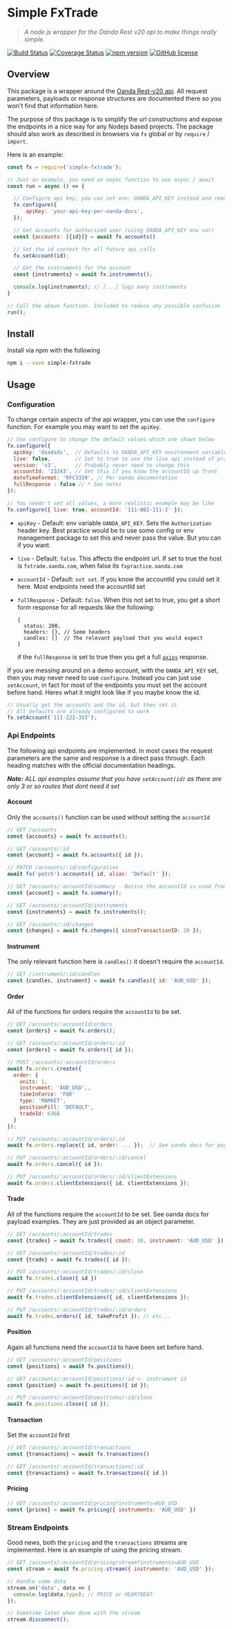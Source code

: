 # Simple FxTrade

> _A node js wrapper for the Oanda Rest v20 api to make things really simple._

[![Build Status](https://travis-ci.org/lteacher/simple-fxtrade.svg?branch=master)](https://travis-ci.org/lteacher/simple-fxtrade)
[![Coverage Status](https://coveralls.io/repos/github/lteacher/simple-fxtrade/badge.svg?branch=master)](https://coveralls.io/github/lteacher/simple-fxtrade?branch=master)
[![npm version](https://badge.fury.io/js/simple-fxtrade.svg)](https://badge.fury.io/js/simple-fxtrade)
[![GitHub license](https://img.shields.io/badge/license-MIT-blue.svg)](https://raw.githubusercontent.com/lteacher/simple-fxtrade/master/LICENSE.md)

## Overview

This package is a wrapper around the [Oanda Rest-v20 api][oanda-api]. All request parameters, payloads or response structures are documented there so you won't find that information here.

The purpose of this package is to simplify the url constructions and expose the endpoints in a nice way for any Nodejs based projects. The package should also work as described in browsers via `fx` global or by `require` / `import`.

Here is an example:

```javascript
const fx = require('simple-fxtrade');

// Just an example, you need an async function to use async / await
const run = async () => {

  // Configure api key, you can set env: OANDA_API_KEY instead and remove this call
  fx.configure({
      apiKey: 'your-api-key-per-oanda-docs',
  });

  // Get accounts for authorized user (using OANDA_API_KEY env var)
  const {accounts: [{id}]} = await fx.accounts()

  // Set the id context for all future api calls
  fx.setAccount(id);

  // Get the instruments for the account
  const {instruments} = await fx.instruments();

  console.log(instruments); // [...] logs many instruments
}

// Call the above function. Included to reduce any possible confusion
run();
```

## Install

Install via npm with the following
```sh
npm i --save simple-fxtrade
```

## Usage

### Configuration

To change certain aspects of the api wrapper, you can use the `configure` function. For example you may want to set the `apiKey`.

```javascript
// Use configure to change the default values which are shown below
fx.configure({
  apiKey: 'dsadsds',  // Defaults to OANDA_API_KEY environment variable
  live: false,        // Set to true to use the live api instead of practice
  version: 'v3',      // Probably never need to change this
  accountId: '23243', // Set this if you know the accountId up front
  dateTimeFormat: 'RFC3339', // Per oanda documentation
  fullResponse : false // * See notes
});

// You needn't set all values, a more realistic example may be like
fx.configure({ live: true, accountId: '111-002-111-2' });
```

- `apiKey` - Default: env variable `OANDA_API_KEY`. Sets the `Authorization` header key.  Best practice would be to use some config or env management package to set this and never pass the value. But you can if you want.

- `live` - Default: `false`. This affects the endpoint url. If set to true the host is `fxtrade.oanda.com`, when false its `fxpractice.oanda.com`

- `accountId` - Default: `not set`. If you know the accountId you could set it here. Most endpoints need the accountId set

- `fullResponse` - Default: `false`. When this not set to true, you get a short form response for all requests like the following:


    ```json5
    {
      status: 200,
      headers: {}, // Some headers
      candles: []  // The relevant payload that you would expect
    }
    ```


    if the `fullResponse` is set to true then you get a full [`axios`](https://github.com/mzabriskie/axios) response.


If you are messing around on a demo account, with the `OANDA_API_KEY` set, then you may never need to use `configure`. Instead you can just use `setAccount`, in fact for most of the endpoints you must set the account before hand. Heres what it might look like if you maybe know the id.

```javascript
// Usually get the accounts and the id, but then set it
// All defaults are already configured to work
fx.setAccount('111-222-333');
```

### Api Endpoints
The following api endpoints are implemented. In most cases the request parameters are the same and response is a direct pass through. Each heading matches with the official documentation headings.

_**Note:** ALL api examples assume that you have `setAccount(id)` as there are only 3 or so routes that dont need it set_

#### Account
Only the `accounts()` function can be used without setting the `accountId`


```javascript
// GET /accounts
const {accounts} = await fx.accounts();

// GET /accounts/:id
const {account} = await fx.accounts({ id });

// PATCH /accounts/:id/configuration
await fx('patch').accounts({ id, alias: 'Default' });

// GET /accounts/:accountId/summary - Notice the accountId is used from the config
const {account} = await fx.summary();

// GET /accounts/:accountId/instruments
const {instruments} = await fx.instruments();

// GET /accounts/:id/changes
const {changes} = await fx.changes({ sinceTransactionID: 20 });
```

#### Instrument
The only relevant function here is `candles()` it doesn't require the `accountId`.

```javascript
// GET /instrument/:id/candles
const {candles, instrument} = await fx.candles({ id: 'AUD_USD' });
```

#### Order
All of the functions for orders require the `accountId` to be set.

```javascript
// GET /accounts/:accountId/orders
const {orders} = await fx.orders();

// GET /accounts/:accountId/orders/:id
const {orders} = await fx.orders({ id });

// POST /accounts/:accountId/orders
await fx.orders.create({
  order: {
    units: 1,
    instrument: 'AUD_USD',,
    timeInForce: 'FOK'
    type: 'MARKET',
    positionFill: 'DEFAULT',
    tradeId: 6368
  }
});

// PUT /accounts/:accountId/orders/:id
await fx.orders.replace({ id, order: ... });  // See oanda docs for payload examples

// PUT /accounts/:accountId/orders/:id/cancel
await fx.orders.cancel({ id });

// PUT /accounts/:accountId/orders/:id/clientExtensions
await fx.orders.clientExtensions({ id, clientExtensions });
```

#### Trade
All of the functions require the `accountId` to be set. See oanda docs for payload examples. They are just provided as an object parameter.

```javascript
// GET /accounts/:accountId/trades
const {trades} = await fx.trades({ count: 10, instrument: 'AUD_USD' });

// GET /accounts/:accountId/trades/:id
const {trade} = await fx.trades({ id });

// PUT /accounts/:accountId/trades/:id/close
await fx.trades.close({ id })

// PUT /accounts/:accountId/trades/:id/clientExtensions
await fx.trades.clientExtensions({ id, clientExtensions });

// PUT /accounts/:accountId/trades/:id/orders
await fx.trades.orders({ id, takeProfit }); // etc...
```

#### Position
Again all functions need the `accountId` to have been set before hand.

```javascript
// GET /accounts/:accountId/positions
const {positions} = await fx.positions();

// GET /accounts/:accountId/positions/:id <- instrument id
const {position} = await fx.positions({ id });

// PUT /accounts/:accountId/positions/:id/close
await fx.positions.close({ id });
```

#### Transaction
Set the `accountId` first

```javascript
// GET /accounts/:accountId/transactions
const {transactions} = await fx.transactions()

// GET /accounts/:accountId/transactions/:id
const {transactions} = await fx.transactions({ id })
```

#### Pricing

```javascript
// GET /accounts/:accountId/pricing?instruments=AUD_USD
const {prices} = await fx.pricing({ instruments: 'AUD_USD' })
```

### Stream Endpoints
Good news, both the `pricing` and the `transactions` streams are implemented. Here is an example of using the pricing stream.

```javascript
// GET /accounts/:accountId/pricing/stream?instruments=AUD_USD
const stream = await fx.pricing.stream({ instruments: 'AUD_USD' });

// Handle some data
stream.on('data', data => {
  console.log(data.type); // PRICE or HEARTBEAT
});

// Sometime later when done with the stream
stream.disconnect();
```


[oanda-api]:(http://developer.oanda.com/rest-live-v20/introduction/)
[request-promise]:(https://www.npmjs.com/package/request-promise)
